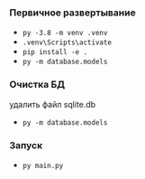 ### Первичное развертывание

- `py -3.8 -m venv .venv`
- `.venv\Scripts\activate`
- `pip install -e .`
- `py -m database.models`

### Очистка БД

удалить файл sqlite.db
- `py -m database.models`

### Запуск

- `py main.py`
